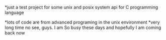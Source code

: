*just a test project for some unix and posix system api for C programming language

*lots of code are from advanced programing in the unix environment
*very long time no see, guys. I am So busy these days and hopefully I am coming back now

